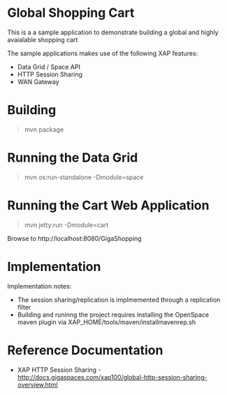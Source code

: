 Global Shopping Cart
==============================
This is a a sample application to demonstrate building a global and highly avaialable shopping cart

The sample applications makes use of the following XAP features:
- Data Grid / Space API
- HTTP Session Sharing
- WAN Gateway

Building
========
> mvn package

Running the Data Grid
=====================
> mvn os:run-standalone -Dmodule=space

Running the Cart Web Application
================================
> mvn jetty:run -Dmodule=cart

Browse to http://localhost:8080/GigaShopping

Implementation
==============
Implementation notes:
- The session sharing/replication is implmemented through a replication filter
- Building and runinng the project requires installing the OpenSpace maven plugin via XAP_HOME/tools/maven/installmavenrep.sh

Reference Documentation
=======================
* XAP HTTP Session Sharing - http://docs.gigaspaces.com/xap100/global-http-session-sharing-overview.html

